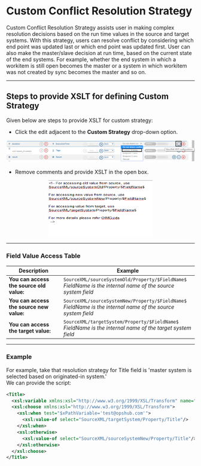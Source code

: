 # Custom Conflict Resolution Strategy

Custom Conflict Resolution Strategy assists user in making complex resolution decisions based on the run time values in the source and target systems. With this strategy, users can resolve conflict by considering which end point was updated last or which end point was updated first. User can also make the master/slave decision at run time, based on the current state of the end systems. For example, whether the end system in which a workitem is still open becomes the master or a system in which workitem was not created by sync becomes the master and so on.

---

## Steps to provide XSLT for defining Custom Strategy

Given below are steps to provide XSLT for custom strategy:  
* Click the edit adjacent to the **Custom Strategy** drop-down option. 

<div align="center">
  <img src="../assets/XSLT1.png" alt="Custom Strategy Edit" />
</div>

* Remove comments and provide XSLT in the open box.

<div align="center">
  <img src="../assets/XSLT.png" alt="XSLT Box" />
</div>

---

### Field Value Access Table

| Description                             |  Example                                                                 |
|-----------------------------------------|--------------------------------------------------------------------------------|
| **You can access the source old value:** | `SourceXML/sourceSystemOld/Property/$FieldName$`<br>*$FieldName$ is the internal name of the source system field* |
| **You can access the source new value:** | `SourceXML/sourceSystemNew/Property/$FieldName$`<br>*$FieldName$ is the internal name of the source system field* |
| **You can access the target value:**     | `SourceXML/targetSystem/Property/$FieldName$`<br>*$FieldName$ is the internal name of the target system field* |

---

### Example

For example, take that resolution strategy for Title field is 'master system is selected based on originated-in system.'  
We can provide the script:  

```xml
<Title>
  <xsl:variable xmlns:xsl="http://www.w3.org/1999/XSL/Transform" name="xPathVariable" select="SourceXML/sourceSystemNew/Property/Created-space-By/userEmail"/>
  <xsl:choose xmlns:xsl="http://www.w3.org/1999/XSL/Transform">
    <xsl:when test="$xPathVariable='test@opshub.com'">
      <xsl:value-of select="SourceXML/targetSystem/Property/Title"/>
    </xsl:when>
    <xsl:otherwise>
      <xsl:value-of select="SourceXML/sourceSystemNew/Property/Title"/>
    </xsl:otherwise>
  </xsl:choose>
</Title>
```
